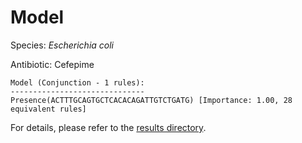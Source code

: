 
# Model

Species: *Escherichia coli*

Antibiotic: Cefepime

```
Model (Conjunction - 1 rules):
------------------------------
Presence(ACTTTGCAGTGCTCACACAGATTGTCTGATG) [Importance: 1.00, 28 equivalent rules]

```

For details, please refer to the [results directory](../../../../../results/scm_b/escherichia%20coli/cefepime/repeat_3/).

